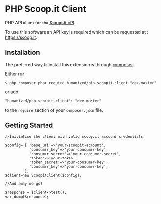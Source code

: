 # PHP Scoop.it Client
PHP API client for the [Scoop.it API](https://www.scoop.it/dev/api/1/intro).

To use this software an API key is required which can be requested at : https://scoop.it.

## Installation

The preferred way to install this extension is through [composer](http://getcomposer.org/download/).

Either run

```
$ php composer.phar require humanized/php-scoopit-client "dev-master"
```

or add

```
"humanized/php-scoopit-client": "dev-master"
```

to the ```require``` section of your `composer.json` file.

## Getting Started

```
//Initialise the client with valid scoop.it account credentials 

$config= [ 'base_uri'=>'your-scoopit-account',
           'consumer_key'=>'your-consumer-key',
           'consumer_secret'=>'your-consumer-secret',
           'token'=>'your-token',
           'token_secret'=>'your-consumer-key',
           'consumer_key'=>'your-consumer-key',
         ];
$client=new ScoopitClient($config);

//And away we go!

$response = $client->test();
var_dump($response);
```


